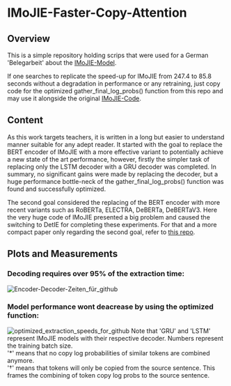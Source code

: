 # IMoJIE-Faster-Copy-Attention

## Overview

This is a simple repository holding scrips that were used for a German 'Belegarbeit' about the [IMoJIE-Model](https://arxiv.org/abs/2005.08178).

If one searches to replicate the speed-up for IMoJIE from 247.4 to 85.8 seconds without a degradation in performance or any retraining, just copy code for the optimized gather_final_log_probs() function from this repo and may use it alongside the original [IMoJIE-Code](https://github.com/dair-iitd/imojie).

## Content

As this work targets teachers, it is written in a long but easier to understand manner suitable for any adept reader. It started with the goal to replace the BERT encoder of IMoJIE with a more effective variant to potentially achieve a new state of the art performance, however, firstly the simpler task of replacing only the LSTM decoder with a GRU decoder was completed. In summary, no significant gains were made by replacing the decoder, but a huge performance bottle-neck of the gather_final_log_probs() function was found and successfully optimized.

The second goal considered the replacing of the BERT encoder with more recent variants such as RoBERTa, ELECTRA, DeBERTa, DeBERTaV3. Here the very huge code of IMoJIE presented a big problem and caused the switching to DetIE for completing these experiments. For that and a more compact paper only regarding the second goal, refer to [this repo](https://github.com/HenningBeyer/DetIE-with-DeBERTaV3).


## Plots and Measurements

### Decoding requires over 95% of the extraction time:
![Encoder-Decoder-Zeiten_für_github](https://user-images.githubusercontent.com/60894149/206861614-0e1ceecf-f47c-4fce-9ad0-85e194bc7442.png)

### Model performance wont deacrease by using the optimized function:
![optimized_extraction_speeds_for_github](https://user-images.githubusercontent.com/60894149/206860806-c9855525-3de7-4b8c-be3f-4b8b69fca294.png)
 Note that 'GRU' and 'LSTM' represent IMoJIE models with their respective decoder. Numbers represent the training batch size. <br>
 '*' means that no copy log probabilities of similar tokens are combined anymore. <br>
 '†' means that tokens will only be copied from the source sentence. This frames the combining of token copy log probs to the source sentence.

